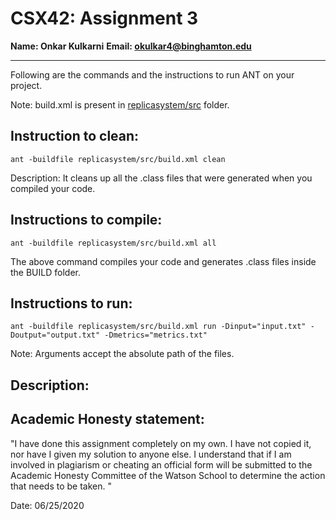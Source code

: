 # CSX42: Assignment 3
**Name: Onkar Kulkarni**
**Email: okulkar4@binghamton.edu**

-----------------------------------------------------------------------

Following are the commands and the instructions to run ANT on your project.


Note: build.xml is present in [replicasystem/src](./replicasystem/src/) folder.

## Instruction to clean:

```commandline
ant -buildfile replicasystem/src/build.xml clean
```

Description: It cleans up all the .class files that were generated when you
compiled your code.

## Instructions to compile:

```commandline
ant -buildfile replicasystem/src/build.xml all
```
The above command compiles your code and generates .class files inside the BUILD folder.

## Instructions to run:

```commandline
ant -buildfile replicasystem/src/build.xml run -Dinput="input.txt" -Doutput="output.txt" -Dmetrics="metrics.txt"
```
Note: Arguments accept the absolute path of the files.


## Description:


## Academic Honesty statement:

"I have done this assignment completely on my own. I have not copied
it, nor have I given my solution to anyone else. I understand that if
I am involved in plagiarism or cheating an official form will be
submitted to the Academic Honesty Committee of the Watson School to
determine the action that needs to be taken. "

Date: 06/25/2020


